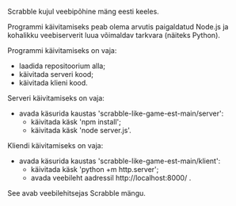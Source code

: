 Scrabble kujul veebipõhine mäng eesti keeles.

Programmi käivitamiseks peab olema arvutis paigaldatud Node.js ja kohalikku veebiserverit luua võimaldav tarkvara (näiteks Python).

Programmi käivitamiseks on vaja:
- laadida repositoorium alla;
- käivitada serveri kood;
- käivitada klieni kood.

Serveri käivitamiseks on vaja:
- avada käsurida kaustas 'scrabble-like-game-est-main/server':
  - käivitada käsk 'npm install';
  - käivitada käsk 'node server.js'.

Kliendi käivitamiseks on vaja:
- avada käsurida kaustas 'scrabble-like-game-est-main/klient':
  - käivitada käsk 'python +m http.server';
  - avada veebileht aadressil http://localhost:8000/ .

See avab veebilehitsejas Scrabble mängu.
